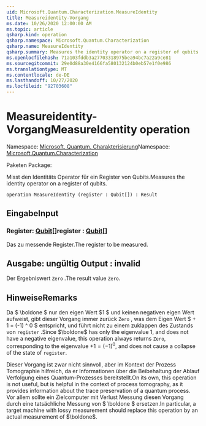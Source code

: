 ```yaml
---
uid: Microsoft.Quantum.Characterization.MeasureIdentity
title: Measureidentity-Vorgang
ms.date: 10/26/2020 12:00:00 AM
ms.topic: article
qsharp.kind: operation
qsharp.namespace: Microsoft.Quantum.Characterization
qsharp.name: MeasureIdentity
qsharp.summary: Measures the identity operator on a register of qubits.
ms.openlocfilehash: 71a103fddb3a27703318975bea94bc7a22a9ce81
ms.sourcegitcommit: 29e0d88a30e4166fa580132124b0eb57e1f0e986
ms.translationtype: MT
ms.contentlocale: de-DE
ms.lasthandoff: 10/27/2020
ms.locfileid: "92703608"
---
```

# <a name="measureidentity-operation"></a><span data-ttu-id="e5f99-102">Measureidentity-Vorgang</span><span class="sxs-lookup"><span data-stu-id="e5f99-102">MeasureIdentity operation</span></span>

<span data-ttu-id="e5f99-103">Namespace: [Microsoft. Quantum. Charakterisierung](xref:Microsoft.Quantum.Characterization)</span><span class="sxs-lookup"><span data-stu-id="e5f99-103">Namespace: [Microsoft.Quantum.Characterization](xref:Microsoft.Quantum.Characterization)</span></span>

<span data-ttu-id="e5f99-104">Paketen [](https://nuget.org/packages/)</span><span class="sxs-lookup"><span data-stu-id="e5f99-104">Package: [](https://nuget.org/packages/)</span></span>


<span data-ttu-id="e5f99-105">Misst den Identitäts Operator für ein Register von Qubits.</span><span class="sxs-lookup"><span data-stu-id="e5f99-105">Measures the identity operator on a register of qubits.</span></span>

```qsharp
operation MeasureIdentity (register : Qubit[]) : Result
```


## <a name="input"></a><span data-ttu-id="e5f99-106">Eingabe</span><span class="sxs-lookup"><span data-stu-id="e5f99-106">Input</span></span>

### <a name="register--qubit"></a><span data-ttu-id="e5f99-107">Register: [Qubit](xref:microsoft.quantum.lang-ref.qubit)[]</span><span class="sxs-lookup"><span data-stu-id="e5f99-107">register : [Qubit](xref:microsoft.quantum.lang-ref.qubit)[]</span></span>

<span data-ttu-id="e5f99-108">Das zu messende Register.</span><span class="sxs-lookup"><span data-stu-id="e5f99-108">The register to be measured.</span></span>



## <a name="output--__invalidresult__"></a><span data-ttu-id="e5f99-109">Ausgabe: __ungültig <Result>__</span><span class="sxs-lookup"><span data-stu-id="e5f99-109">Output : __invalid<Result>__</span></span>

<span data-ttu-id="e5f99-110">Der Ergebniswert `Zero` .</span><span class="sxs-lookup"><span data-stu-id="e5f99-110">The result value `Zero`.</span></span>

## <a name="remarks"></a><span data-ttu-id="e5f99-111">Hinweise</span><span class="sxs-lookup"><span data-stu-id="e5f99-111">Remarks</span></span>

<span data-ttu-id="e5f99-112">Da $ \boldone $ nur den eigen Wert $1 $ und keinen negativen eigen Wert aufweist, gibt dieser Vorgang immer zurück `Zero` , was dem Eigen Wert $ + 1 = (-1) ^ 0 $ entspricht, und führt nicht zu einem zuklappen des Zustands von `register` .</span><span class="sxs-lookup"><span data-stu-id="e5f99-112">Since $\boldone$ has only the eigenvalue $1$, and does not have a negative eigenvalue, this operation always returns `Zero`, corresponding to the eigenvalue $+1 = (-1)^0$, and does not cause a collapse of the state of `register`.</span></span>

<span data-ttu-id="e5f99-113">Dieser Vorgang ist zwar nicht sinnvoll, aber im Kontext der Prozess Tomographie hilfreich, da er Informationen über die Beibehaltung der Ablauf Verfolgung eines Quantum-Prozesses bereitstellt.</span><span class="sxs-lookup"><span data-stu-id="e5f99-113">On its own, this operation is not useful, but is helpful in the context of process tomography, as it provides information about the trace preservation of a quantum process.</span></span>
<span data-ttu-id="e5f99-114">Vor allem sollte ein Zielcomputer mit Verlust Messung diesen Vorgang durch eine tatsächliche Messung von $ \boldone $ ersetzen.</span><span class="sxs-lookup"><span data-stu-id="e5f99-114">In particular, a target machine with lossy measurement should replace this operation by an actual measurement of $\boldone$.</span></span>